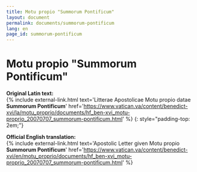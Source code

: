 ```yaml
---
title: Motu propio "Summorum Pontificum"
layout: document
permalink: documents/summorum-pontificum
lang: en
page_id: summorum-pontificum
---
```

# Motu propio "Summorum Pontificum"

**Original Latin text:**<br>
{% include external-link.html
    text='Litterae Apostolicae Motu propio datae **Summorum Pontificum**'
    href='https://www.vatican.va/content/benedict-xvi/la/motu_proprio/documents/hf_ben-xvi_motu-proprio_20070707_summorum-pontificum.html'
%}
{: style="padding-top: 2em;"}

**Official English translation:**<br>
{% include external-link.html
    text='Apostolic Letter given Motu propio **Summorum Pontificum**'
    href='https://www.vatican.va/content/benedict-xvi/en/motu_proprio/documents/hf_ben-xvi_motu-proprio_20070707_summorum-pontificum.html'
%}
